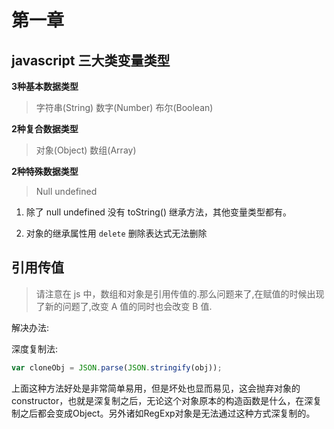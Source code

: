 # 第一章


## javascript 三大类变量类型

**3种基本数据类型**

> 字符串(String) 数字(Number) 布尔(Boolean)

**2种复合数据类型**

> 对象(Object) 数组(Array)

**2种特殊数据类型**

> Null undefined

1. 除了 null undefined 没有 toString() 继承方法，其他变量类型都有。

2. 对象的继承属性用 `delete` 删除表达式无法删除

## 引用传值

> 请注意在 js 中，数组和对象是引用传值的.那么问题来了,在赋值的时候出现了新的问题了,改变 A 值的同时也会改变 B 值.

解决办法:

深度复制法:

```javascript
var cloneObj = JSON.parse(JSON.stringify(obj));
```

上面这种方法好处是非常简单易用，但是坏处也显而易见，这会抛弃对象的constructor，也就是深复制之后，无论这个对象原本的构造函数是什么，在深复制之后都会变成Object。另外诸如RegExp对象是无法通过这种方式深复制的。
